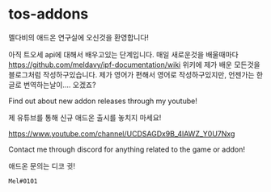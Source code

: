 # tos-addons
멜다비의 애드온 연구실에 오신것을 환영합니다!

아직 트오세 api에 대해서 배우고있는 단계입니다. 매일 새로운것을 배울때마다 https://github.com/meldavy/ipf-documentation/wiki 위키에 제가 배운 모든것을 블로그처럼 작성하구있습니다. 제가 영어가 편해서 영어로 작성하구있지만, 언젠가는 한글로 번역하는날이.... 오겠죠?


Find out about new addon releases through my youtube!

제 유튜브를 통해 신규 애드온 출시를 놓치지 마세요!

https://www.youtube.com/channel/UCDSAGDx9B_4lAWZ_Y0U7Nxg

Contact me through discord for anything related to the game or addon!

애드온 문의는 디코 귓!
```
Mel#0101
```
